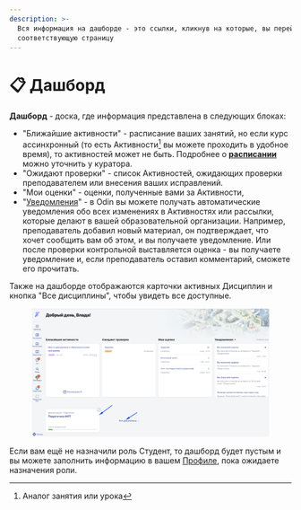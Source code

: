 ```yaml
---
description: >-
  Вся информация на дашборде - это ссылки, кликнув на которые, вы перейдёте на
  соответствующую страницу
---
```


# 📋 Дашборд

**Дашборд** - доска, где информация представлена в следующих блоках:

* &#x20;"Ближайшие активности" - расписание ваших занятий, но если курс ассинхронный (то есть Активности[^1] вы можете проходить в удобное время), то активностей может не быть.  Подробнее о [**расписании**](raspisanie-kalendar-..md) можно уточнить у куратора.&#x20;
* "Ожидают проверки"  -  список Активностей, ожидающих проверки преподавателем или внесения ваших исправлений.&#x20;
* "Мои оценки" -   оценки, полученные вами за Активности,
* "[Уведомления](broken-reference)" - в Odin вы можете получать автоматические уведомления обо всех изменениях в Активностях или рассылки, которые делают в вашей образовательной организации. Например, преподаватель добавил новый материал, он подтверждает, что хочет сообщить вам об этом, и вы получаете уведомление. Или после проверки контрольной выставляется оценка - вы получаете уведомление  и, если преподаватель оставил комментарий, сможете его прочитать.

Также на дашборде отображаются карточки активных Дисциплин и кнопка "Все дисциплины", чтобы увидеть все доступные.

<figure><img src="../.gitbook/assets/image (118).png" alt=""><figcaption></figcaption></figure>

​Если вам ещё не назначили роль Студент, то дашборд будет пустым и вы можете заполнить информацию в вашем [Профиле](profil/), пока ожидаете назначения роли.

[^1]: Аналог занятия или урока
